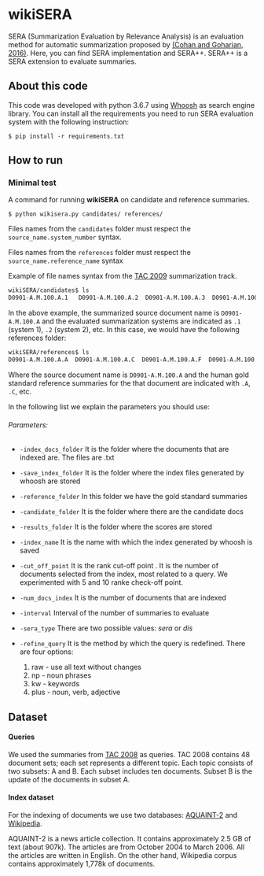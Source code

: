 

# wikiSERA

SERA (Summarization Evaluation by Relevance Analysis) is an evaluation method for automatic 
summarization proposed by [(Cohan and Goharian, 2016)](https://arxiv.org/pdf/1604.00400.pdf). Here, you can find SERA implementation and SERA++.
SERA++ is a SERA extension to evaluate summaries. 

## About this code

This code was developed with  python 3.6.7 using [Whoosh](https://whoosh.readthedocs.io/en/latest/intro.html) as search
engine library. You can install all the requirements you need to run SERA evaluation system with the following instruction:

 `
 $ pip install -r requirements.txt
 ` 

## How to run
### Minimal test
A command for running **wikiSERA** on candidate and reference summaries. 
```
$ python wikisera.py candidates/ references/ 
```
Files names from the `candidates` folder must respect the `source_name.system_number` syntax.  

Files names from the `references` folder must respect the `source_name.reference_name` syntax

Example of file names syntax from the [TAC 2009](https://tac.nist.gov/2009/Summarization/) summarization track. 
```bash
wikiSERA/candidates$ ls 
D0901-A.M.100.A.1   D0901-A.M.100.A.2  D0901-A.M.100.A.3  D0901-A.M.100.A.4  D0901-A.M.100.A.5  D0901-A.M.100.A.6  D0901-A.M.100.A.7  D0901-A.M.100.A.8
```
In the above example, the summarized source document name is `D0901-A.M.100.A` and the evaluated summarization systems are indicated as `.1` (system 1), `.2` (system 2), etc. In this case, we would have the following references folder:
```bash
wikiSERA/references$ ls
D0901-A.M.100.A.A  D0901-A.M.100.A.C  D0901-A.M.100.A.F  D0901-A.M.100.A.H
```
Where the source document name is `D0901-A.M.100.A` and the human gold standard reference summaries for the that document are indicated with `.A`, `.C`, etc. 

<!--
```
python wikisera.py 
-index_docs_folder /path/index/txt/
-save_index_folder /path/save_index/
-reference_folder /path/models/ 
-candidate_folder /path/candidates/
-results_folder /path/results/
-refine_query raw -sera_type sera
-cut_off_point 5 -num_docs_index 10000 
-index_name name  -interval 0-2
```

***useless parameters:
index_docs_folder
save_index_folder
index_name
***optional parameters
-refine_query raw
-sera_type sera
-cut_off_point 5
-num_docs_index 10000
-interval 0-2
*** TODO: 
1) Useless and optional parameters
2) Dependencies installation script
7) File Names
1) provide a limited set of the TAC 2008 corpus
2) provide a limted set of the TAC 2009 corpus
3) provide a limited set of the Cohan 2018 corpus
4) Add GPL licenses
5) Fork to an anonymous gitlab or github repository

--> 
In the following list we explain the parameters you should use:

###### Parameters:

- `-index_docs_folder` It is the folder where the documents that are indexed are. 
The files are .txt
- `-save_index_folder` It is the folder where the index files generated by whoosh are stored
- `-reference_folder` In this folder we have the gold standard summaries
- `-candidate_folder` It is the folder where there are the candidate docs
- `-results_folder` It is the folder where the scores are stored
- `-index_name` It is the name with which the index generated by whoosh is saved
- `-cut_off_point` It is the  rank cut-off point . It is the number of documents selected from the index, most related to a query.
                   We experimented with 5 and 10 ranke check-off point.
- `-num_docs_index` It is the number of documents that are indexed
- `-interval` Interval of the number of summaries to evaluate
- `-sera_type` There are two possible values: *sera* or *dis*
- `-refine_query` It is the method by which the query is redefined. There are four options:

    1. raw - use all text without changes
    2. np - noun phrases
    3. kw - keywords
    4. plus - noun, verb, adjective

## Dataset

#### Queries
We used the summaries from [TAC 2008](https://tac.nist.gov/data/past/2008/UpdateSumm08.html) as 
queries. TAC 2008 contains 48 document sets; each set represents a different topic. 
Each topic consists of two subsets: A and B. Each subset includes ten documents. 
Subset B is the update of the documents in subset A.

#### Index dataset
 
For the indexing of documents we use two databases: [AQUAINT-2](https://catalog.ldc.upenn.edu/LDC2008T25)
and [Wikipedia]().

AQUAINT-2 is a news article collection. It contains approximately 2.5 GB of text (about 907k). The articles are from October 2004 to March 2006. 
All the articles are written in English. On the other hand, Wikipedia corpus contains approximately
1,778k of documents.  


   


